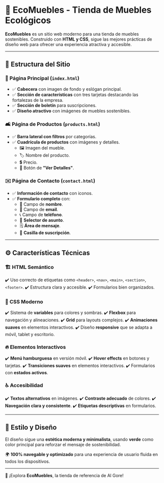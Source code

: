 # 🌿 EcoMuebles - Tienda de Muebles Ecológicos

**EcoMuebles** es un sitio web moderno para una tienda de muebles sostenibles. Construido con **HTML y CSS**, sigue las mejores prácticas de diseño web para ofrecer una experiencia atractiva y accesible.  

---

## 📌 Estructura del Sitio

### 🏡 Página Principal (`index.html`)
- ✅ **Cabecera** con imagen de fondo y eslógan principal.
- ✅ **Sección de características** con tres tarjetas destacando las fortalezas de la empresa.
- ✅ **Sección de boletín** para suscripciones.
- ✅ **Diseño atractivo** con imágenes de muebles sostenibles.

### 🛋️ Página de Productos (`products.html`)
- ✅ **Barra lateral con filtros** por categorías.
- ✅ **Cuadrícula de productos** con imágenes y detalles.
  - 🖼️ Imagen del mueble.
  - 🏷️ Nombre del producto.
  - 💲 Precio.
  - 🔎 Botón de **"Ver Detalles"**.

### ✉️ Página de Contacto (`contact.html`)
- ✅ **Información de contacto** con iconos.
- ✅ **Formulario completo** con:
  - 📝 Campo de **nombre**.
  - 📧 Campo de **email**.
  - 📞 Campo de **teléfono**.
  - 📌 **Selector de asunto**.
  - 🗒️ **Área de mensaje**.
  - 🔔 **Casilla de suscripción**.

---

## ⚙️ Características Técnicas

### 🏗️ **HTML Semántico**
✔️ Uso correcto de etiquetas como `<header>`, `<nav>`, `<main>`, `<section>`, `<footer>`.
✔️ Estructura clara y accesible.
✔️ Formularios bien organizados.

### 🎨 **CSS Moderno**
✔️ Sistema de **variables** para colores y sombras.
✔️ **Flexbox** para navegación y alineaciones.
✔️ **Grid** para layouts complejos.
✔️ **Animaciones suaves** en elementos interactivos.
✔️ Diseño **responsive** que se adapta a móvil, tablet y escritorio.

### 🔥 **Elementos Interactivos**
✔️ **Menú hamburguesa** en versión móvil.
✔️ **Hover effects** en botones y tarjetas.
✔️ **Transiciones suaves** en elementos interactivos.
✔️ Formularios con **estados activos**.

### ♿ **Accesibilidad**
✔️ **Textos alternativos** en imágenes.
✔️ **Contraste adecuado** de colores.
✔️ **Navegación clara y consistente**.
✔️ **Etiquetas descriptivas** en formularios.

---

## 🎨 Estilo y Diseño
El diseño sigue una **estética moderna y minimalista**, usando **verde** como color principal para reforzar el mensaje de sostenibilidad. 

🌍 **100% navegable y optimizado** para una experiencia de usuario fluida en todos los dispositivos.  

---

🚀 ¡Explora **EcoMuebles**, la tienda de referencia de Al Gore!
